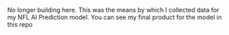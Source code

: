 No longer building here. This was the means by which I collected data for my NFL AI Prediction model. You can see my final product for the model in this repo
